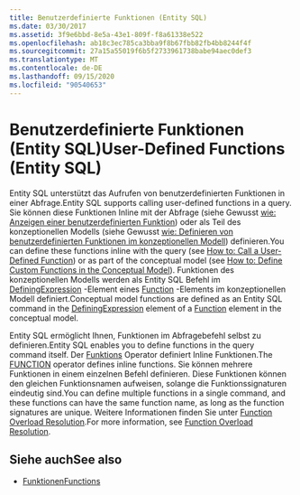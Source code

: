 ```yaml
---
title: Benutzerdefinierte Funktionen (Entity SQL)
ms.date: 03/30/2017
ms.assetid: 3f9e6bbd-8e5a-43e1-809f-f8a61338e522
ms.openlocfilehash: ab18c3ec785ca3bba9f8b67fbb82fb4bb8244f4f
ms.sourcegitcommit: 27a15a55019f6b5f2733961738babe94aec0def3
ms.translationtype: MT
ms.contentlocale: de-DE
ms.lasthandoff: 09/15/2020
ms.locfileid: "90540653"
---
```

# <a name="user-defined-functions-entity-sql"></a><span data-ttu-id="87ae0-102">Benutzerdefinierte Funktionen (Entity SQL)</span><span class="sxs-lookup"><span data-stu-id="87ae0-102">User-Defined Functions (Entity SQL)</span></span>
<span data-ttu-id="87ae0-103">Entity SQL unterstützt das Aufrufen von benutzerdefinierten Funktionen in einer Abfrage.</span><span class="sxs-lookup"><span data-stu-id="87ae0-103">Entity SQL supports calling user-defined functions in a query.</span></span> <span data-ttu-id="87ae0-104">Sie können diese Funktionen Inline mit der Abfrage (siehe Gewusst [wie: Anzeigen einer benutzerdefinierten Funktion](/previous-versions/dotnet/netframework-4.0/dd490951(v=vs.100))) oder als Teil des konzeptionellen Modells (siehe Gewusst [wie: Definieren von benutzerdefinierten Funktionen im konzeptionellen Modell](/previous-versions/dotnet/netframework-4.0/dd456812(v=vs.100))) definieren.</span><span class="sxs-lookup"><span data-stu-id="87ae0-104">You can define these functions inline with the query (see [How to: Call a User-Defined Function](/previous-versions/dotnet/netframework-4.0/dd490951(v=vs.100))) or as part of the conceptual model (see [How to: Define Custom Functions in the Conceptual Model](/previous-versions/dotnet/netframework-4.0/dd456812(v=vs.100))).</span></span> <span data-ttu-id="87ae0-105">Funktionen des konzeptionellen Modells werden als Entity SQL Befehl im [DefiningExpression](/ef/ef6/modeling/designer/advanced/edmx/csdl-spec#definingexpression-element-csdl) -Element eines [Function](/ef/ef6/modeling/designer/advanced/edmx/csdl-spec#function-element-csdl) -Elements im konzeptionellen Modell definiert.</span><span class="sxs-lookup"><span data-stu-id="87ae0-105">Conceptual model functions are defined as an Entity SQL command in the [DefiningExpression](/ef/ef6/modeling/designer/advanced/edmx/csdl-spec#definingexpression-element-csdl) element of a [Function](/ef/ef6/modeling/designer/advanced/edmx/csdl-spec#function-element-csdl) element in the conceptual model.</span></span>  
  
 <span data-ttu-id="87ae0-106">Entity SQL ermöglicht Ihnen, Funktionen im Abfragebefehl selbst zu definieren.</span><span class="sxs-lookup"><span data-stu-id="87ae0-106">Entity SQL enables you to define functions in the query command itself.</span></span> <span data-ttu-id="87ae0-107">Der [Funktions](function-entity-sql.md) Operator definiert Inline Funktionen.</span><span class="sxs-lookup"><span data-stu-id="87ae0-107">The [FUNCTION](function-entity-sql.md) operator defines inline functions.</span></span> <span data-ttu-id="87ae0-108">Sie können mehrere Funktionen in einem einzelnen Befehl definieren. Diese Funktionen können den gleichen Funktionsnamen aufweisen, solange die Funktionssignaturen eindeutig sind.</span><span class="sxs-lookup"><span data-stu-id="87ae0-108">You can define multiple functions in a single command, and these functions can have the same function name, as long as the function signatures are unique.</span></span> <span data-ttu-id="87ae0-109">Weitere Informationen finden Sie unter [Function Overload Resolution](function-overload-resolution-entity-sql.md).</span><span class="sxs-lookup"><span data-stu-id="87ae0-109">For more information, see [Function Overload Resolution](function-overload-resolution-entity-sql.md).</span></span>  
  
## <a name="see-also"></a><span data-ttu-id="87ae0-110">Siehe auch</span><span class="sxs-lookup"><span data-stu-id="87ae0-110">See also</span></span>

- [<span data-ttu-id="87ae0-111">Funktionen</span><span class="sxs-lookup"><span data-stu-id="87ae0-111">Functions</span></span>](functions-entity-sql.md)
